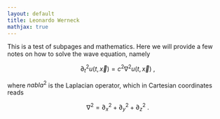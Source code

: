 ```yaml
---
layout: default
title: Leonardo Werneck
mathjax: true
---
```


This is a test of subpages and mathematics. Here we will provide a few notes on how to solve the wave equation, namely

$$
\partial_{t}^{2}u(t,\vec{x}) = c^{2}\nabla^{2}u(t,\vec{x})\ ,
$$

where $nabla^{2}$ is the Laplacian operator, which in Cartesian coordinates reads

$$
\nabla^{2} = \partial_{x}^{2} + \partial_{y}^{2} + \partial_{z}^{2}\ .
$$
